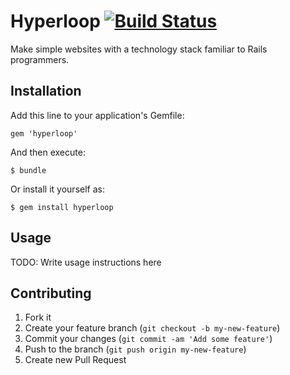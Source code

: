 # Hyperloop [![Build Status](https://travis-ci.org/jakeboxer/hyperloop.png?branch=master)](https://travis-ci.org/jakeboxer/hyperloop)

Make simple websites with a technology stack familiar to Rails programmers.

## Installation

Add this line to your application's Gemfile:

    gem 'hyperloop'

And then execute:

    $ bundle

Or install it yourself as:

    $ gem install hyperloop

## Usage

TODO: Write usage instructions here

## Contributing

1. Fork it
2. Create your feature branch (`git checkout -b my-new-feature`)
3. Commit your changes (`git commit -am 'Add some feature'`)
4. Push to the branch (`git push origin my-new-feature`)
5. Create new Pull Request
